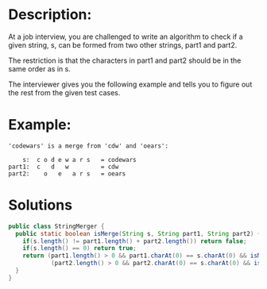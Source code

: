 # Description:
At a job interview, you are challenged to write an algorithm to check if a given string, s, can be formed from two other strings, part1 and part2.

The restriction is that the characters in part1 and part2 should be in the same order as in s.

The interviewer gives you the following example and tells you to figure out the rest from the given test cases.

# Example:
```
'codewars' is a merge from 'cdw' and 'oears':

    s:  c o d e w a r s   = codewars
part1:  c   d   w         = cdw
part2:    o   e   a r s   = oears
```

# Solutions
```java
public class StringMerger {
  public static boolean isMerge(String s, String part1, String part2) {
    if(s.length() != part1.length() + part2.length()) return false;
    if(s.length() == 0) return true;
    return (part1.length() > 0 && part1.charAt(0) == s.charAt(0) && isMerge(s.substring(1), part1.substring(1), part2)) ||
            (part2.length() > 0 && part2.charAt(0) == s.charAt(0) && isMerge(s.substring(1), part1, part2.substring(1)));
  }
}
```
